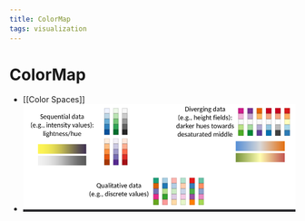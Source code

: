 ```yaml
---
title: ColorMap
tags: visualization
---
```


# ColorMap
- [[Color Spaces]]
- ![im](assets/Pasted%20Image%2020220411132754.png)
























































































